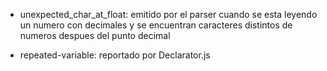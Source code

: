 - unexpected_char_at_float: emitido por el parser cuando se esta leyendo un numero con decimales y se encuentran caracteres distintos de numeros despues del punto decimal

- repeated-variable: reportado por Declarator.js
